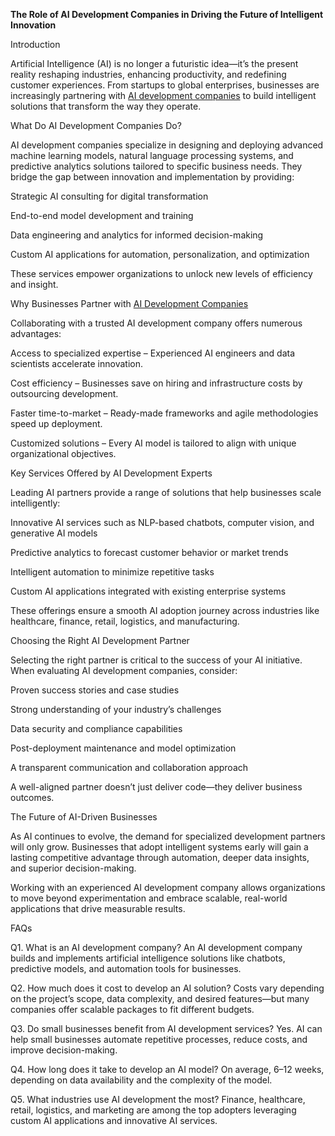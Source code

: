 **The Role of AI Development Companies in Driving the Future of Intelligent Innovation**

Introduction

Artificial Intelligence (AI) is no longer a futuristic idea—it’s the present reality reshaping industries, enhancing productivity, and redefining customer experiences. From startups to global enterprises, businesses are increasingly partnering with [AI development companies]([url](https://resurs.ai/))
 to build intelligent solutions that transform the way they operate.

What Do AI Development Companies Do?

AI development companies specialize in designing and deploying advanced machine learning models, natural language processing systems, and predictive analytics solutions tailored to specific business needs. They bridge the gap between innovation and implementation by providing:

Strategic AI consulting for digital transformation

End-to-end model development and training

Data engineering and analytics for informed decision-making

Custom AI applications for automation, personalization, and optimization

These services empower organizations to unlock new levels of efficiency and insight.

Why Businesses Partner with [AI Development Companies]([url](https://resurs.ai/))

Collaborating with a trusted AI development company
 offers numerous advantages:

Access to specialized expertise – Experienced AI engineers and data scientists accelerate innovation.

Cost efficiency – Businesses save on hiring and infrastructure costs by outsourcing development.

Faster time-to-market – Ready-made frameworks and agile methodologies speed up deployment.

Customized solutions – Every AI model is tailored to align with unique organizational objectives.

Key Services Offered by AI Development Experts

Leading AI partners provide a range of solutions that help businesses scale intelligently:

Innovative AI services such as NLP-based chatbots, computer vision, and generative AI models

Predictive analytics to forecast customer behavior or market trends

Intelligent automation to minimize repetitive tasks

Custom AI applications integrated with existing enterprise systems

These offerings ensure a smooth AI adoption journey across industries like healthcare, finance, retail, logistics, and manufacturing.

Choosing the Right AI Development Partner

Selecting the right partner is critical to the success of your AI initiative. When evaluating AI development companies, consider:

Proven success stories and case studies

Strong understanding of your industry’s challenges

Data security and compliance capabilities

Post-deployment maintenance and model optimization

A transparent communication and collaboration approach

A well-aligned partner doesn’t just deliver code—they deliver business outcomes.

The Future of AI-Driven Businesses

As AI continues to evolve, the demand for specialized development partners will only grow. Businesses that adopt intelligent systems early will gain a lasting competitive advantage through automation, deeper data insights, and superior decision-making.

Working with an experienced AI development company
 allows organizations to move beyond experimentation and embrace scalable, real-world applications that drive measurable results.

FAQs

Q1. What is an AI development company?
An AI development company builds and implements artificial intelligence solutions like chatbots, predictive models, and automation tools for businesses.

Q2. How much does it cost to develop an AI solution?
Costs vary depending on the project’s scope, data complexity, and desired features—but many companies offer scalable packages to fit different budgets.

Q3. Do small businesses benefit from AI development services?
Yes. AI can help small businesses automate repetitive processes, reduce costs, and improve decision-making.

Q4. How long does it take to develop an AI model?
On average, 6–12 weeks, depending on data availability and the complexity of the model.

Q5. What industries use AI development the most?
Finance, healthcare, retail, logistics, and marketing are among the top adopters leveraging custom AI applications and innovative AI services.
